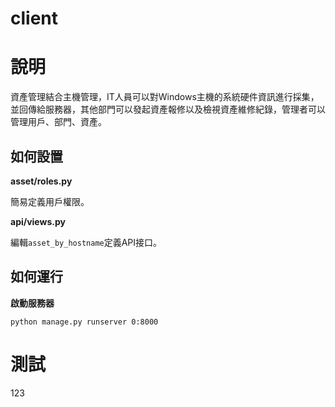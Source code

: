 client
===

# 說明


資產管理結合主機管理，IT人員可以對Windows主機的系統硬件資訊進行採集，並回傳給服務器，其他部門可以發起資產報修以及檢視資產維修紀錄，管理者可以管理用戶、部門、資產。

## 如何設置

**asset/roles.py**

簡易定義用戶權限。

**api/views.py**

編輯`asset_by_hostname`定義API接口。


## 如何運行

**啟動服務器**

```
python manage.py runserver 0:8000
```


# 測試

123


